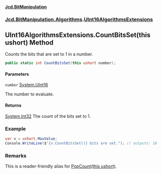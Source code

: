 #### [Jcd.BitManipulation](index 'index')
### [Jcd.BitManipulation.Algorithms](Jcd.BitManipulation.Algorithms 'Jcd.BitManipulation.Algorithms').[UInt16AlgorithmsExtensions](Jcd.BitManipulation.Algorithms.UInt16AlgorithmsExtensions 'Jcd.BitManipulation.Algorithms.UInt16AlgorithmsExtensions')

## UInt16AlgorithmsExtensions.CountBitsSet(this ushort) Method

Counts the bits that are set to 1 in a number.

```csharp
public static int CountBitsSet(this ushort number);
```
#### Parameters

<a name='Jcd.BitManipulation.Algorithms.UInt16AlgorithmsExtensions.CountBitsSet(thisushort).number'></a>

`number` [System.UInt16](https://docs.microsoft.com/en-us/dotnet/api/System.UInt16 'System.UInt16')

The number to evaluate.

#### Returns
[System.Int32](https://docs.microsoft.com/en-us/dotnet/api/System.Int32 'System.Int32')
The count of the bits set to 1.

### Example

```csharp
var v = ushort.MaxValue;
Console.WriteLine($"{v.CountBitsSet()} bits are set."); // outputs: 16 bits are set.
```

### Remarks
This is a reader-friendly alias for [PopCount(this ushort)](Jcd.BitManipulation.Algorithms.UInt16AlgorithmsExtensions.PopCount(thisushort) 'Jcd.BitManipulation.Algorithms.UInt16AlgorithmsExtensions.PopCount(this ushort)').